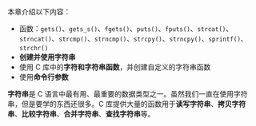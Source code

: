 本章介绍以下内容：

- 函数：`gets()`、`gets_s()`、`fgets()`、`puts()`、`fputs()`、`strcat()`、`strncat()`、`strcmp()`、`strncmp()`、`strcpy()`、`strncpy()`、`sprintf()`、`strchr()`
- **创建并使用字符串**
- 使用 C 库中的**字符和字符串函数**，并创建自定义的字符串函数
- 使用**命令行参数**

**字符串**是 C 语言中最有用、最重要的数据类型之一。虽然我们一直在使用字符串，但是要学的东西还很多。C 库提供大量的函数用于**读写字符串**、**拷贝字符串**、**比较字符串**、**合并字符串**、**查找字符串**等。


